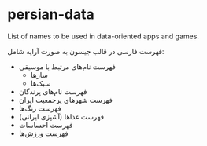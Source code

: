 # persian-data
List of names to be used in data-oriented apps and games.

فهرست فارسی در قالب جیسون به صورت آرایه شامل:

* فهرست نام‌های مرتبط با موسیقی
  * سازها
  * سبک‌ها
* فهرست نام‌های پرندگان
* فهرست شهرهای پرجمعیت ایران
* فهرست رنگ‌ها
* فهرست غذاها (آشپزی ایرانی)
* فهرست احساسات
* فهرست ورزش‌ها
